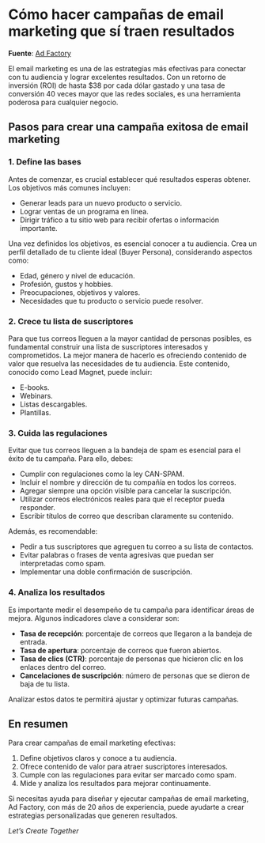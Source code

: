 # Cómo hacer campañas de email marketing que sí traen resultados

**Fuente**: [Ad Factory](https://www.adfactory.mx/articulos-de-marketing-y-publicidad/como-hacer-campanas-de-email-marketing-que-si-traen-resultados/)

El email marketing es una de las estrategias más efectivas para conectar con tu audiencia y lograr excelentes resultados. Con un retorno de inversión (ROI) de hasta $38 por cada dólar gastado y una tasa de conversión 40 veces mayor que las redes sociales, es una herramienta poderosa para cualquier negocio.

## Pasos para crear una campaña exitosa de email marketing

### 1. Define las bases

Antes de comenzar, es crucial establecer qué resultados esperas obtener. Los objetivos más comunes incluyen:

- Generar leads para un nuevo producto o servicio.
- Lograr ventas de un programa en línea.
- Dirigir tráfico a tu sitio web para recibir ofertas o información importante.

Una vez definidos los objetivos, es esencial conocer a tu audiencia. Crea un perfil detallado de tu cliente ideal (Buyer Persona), considerando aspectos como:

- Edad, género y nivel de educación.
- Profesión, gustos y hobbies.
- Preocupaciones, objetivos y valores.
- Necesidades que tu producto o servicio puede resolver.

### 2. Crece tu lista de suscriptores

Para que tus correos lleguen a la mayor cantidad de personas posibles, es fundamental construir una lista de suscriptores interesados y comprometidos. La mejor manera de hacerlo es ofreciendo contenido de valor que resuelva las necesidades de tu audiencia. Este contenido, conocido como Lead Magnet, puede incluir:

- E-books.
- Webinars.
- Listas descargables.
- Plantillas.

### 3. Cuida las regulaciones

Evitar que tus correos lleguen a la bandeja de spam es esencial para el éxito de tu campaña. Para ello, debes:

- Cumplir con regulaciones como la ley CAN-SPAM.
- Incluir el nombre y dirección de tu compañía en todos los correos.
- Agregar siempre una opción visible para cancelar la suscripción.
- Utilizar correos electrónicos reales para que el receptor pueda responder.
- Escribir títulos de correo que describan claramente su contenido.

Además, es recomendable:

- Pedir a tus suscriptores que agreguen tu correo a su lista de contactos.
- Evitar palabras o frases de venta agresivas que puedan ser interpretadas como spam.
- Implementar una doble confirmación de suscripción.

### 4. Analiza los resultados

Es importante medir el desempeño de tu campaña para identificar áreas de mejora. Algunos indicadores clave a considerar son:

- **Tasa de recepción**: porcentaje de correos que llegaron a la bandeja de entrada.
- **Tasa de apertura**: porcentaje de correos que fueron abiertos.
- **Tasa de clics (CTR)**: porcentaje de personas que hicieron clic en los enlaces dentro del correo.
- **Cancelaciones de suscripción**: número de personas que se dieron de baja de tu lista.

Analizar estos datos te permitirá ajustar y optimizar futuras campañas.

## En resumen

Para crear campañas de email marketing efectivas:

1. Define objetivos claros y conoce a tu audiencia.
2. Ofrece contenido de valor para atraer suscriptores interesados.
3. Cumple con las regulaciones para evitar ser marcado como spam.
4. Mide y analiza los resultados para mejorar continuamente.

Si necesitas ayuda para diseñar y ejecutar campañas de email marketing, Ad Factory, con más de 20 años de experiencia, puede ayudarte a crear estrategias personalizadas que generen resultados.

*Let’s Create Together*
